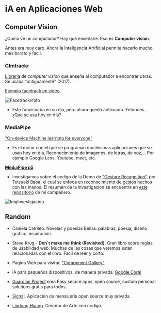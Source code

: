 # iA en Aplicaciones Web

## Computer Vision

¿Como ve un computador? Hay que enseñarle. Eso es **Computer vision**.

Antes era muy caro. Ahora la Inteligencia Artificial permite hacerlo mucho mas barato y facil.

### Clmtrackr

[Libreria](https://github.com/auduno/clmtrackr?tab=readme-ov-file) de _computer vision_ que enseña al computador a encontrar caras. Se usaba "antiguamente" (2017).

[Ejemplo facetrack en video](https://www.auduno.com/clmtrackr/examples/clm_video.html).

  ![Facetrackvfoto](https://github.com/NaimRoman/audiv027-2024-1/blob/main/estudiantes/15-NaimRoman/clase-08/Captura%20de%20pantalla%20(1).png)

- Esto funcionaba en su dia, pero ahora quedó anticuado. Entonces... ¿Que se usa hoy en día?

### MediaPipe

["On-device Machine learning for everyone"](https://developers.google.com/mediapipe)

- Es el motor con el que se programan muchisimas aplicaciones que se usan hoy en dia. Reconocimiento de imagenes, de letras, de voz,... Por ejemplo Google Lens, Youtube, meet, etc.

[**MediaPipe p5**](https://github.com/TetsuakiBaba/p5MediaPipe) 

- Investigamos sobre el codigo de la Demo de ["Gesture Recognition"](https://tetsuakibaba.github.io/p5MediaPipe/hands-landmarker-gesture-recognition/), por Tetsuaki Baba, el cual se enfoca en reconocimiento de gestos hechos con las manos. El resumen de la investigacion se encuentra en [este repositorio](https://github.com/GrimmUChile/audiv027-2024-1/blob/main/estudiantes/02-GrimmUChile/clase-08/README.md) de mi compañero.

![ImgInvestigacion]()

## Random

- Daniela Catrileo. Novelas y poesias Bellas. palabras, poesia, diseño grafico, inspiración.

- Steve Krug - **Don´t make me think (Revisited)**. Gran libro sobre reglas de usabilidad web. Muchas de las cosas que veremos estan relacionadas con el libro. Facil de leer y corto.

- Pagina Web para visitar, ["Component Gallery"](https://component.gallery/)

- iA para pequeños dispositivos, de manera privada. [Google Coral](https://www.coral.ai/)

- [Guardian Project](https://guardianproject.info/) crea Easy secure apps, open source, custom personal solutions gratis para todos.

- [Signal](https://signal.org/es/#signal). Aplicacion de mensajeria open source muy privada.

- [Lindong Huang](https://lingdong.works/). Creador de Arte con codigo. 
